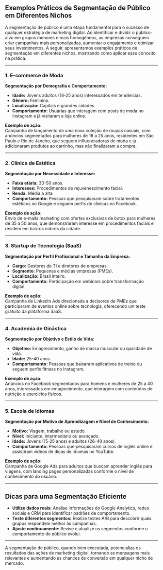
## Exemplos Práticos de Segmentação de Público em Diferentes Nichos

A segmentação de público é uma etapa fundamental para o sucesso de qualquer estratégia de marketing digital. Ao identificar e dividir o público-alvo em grupos menores e mais homogêneos, as empresas conseguem criar campanhas mais personalizadas, aumentar o engajamento e otimizar seus investimentos. A seguir, apresentamos exemplos práticos de segmentação em diferentes nichos, mostrando como aplicar esse conceito na prática.

---

### 1. **E-commerce de Moda**

**Segmentação por Demografia e Comportamento:**

- **Idade:** Jovens adultos (18-25 anos) interessados em tendências.
- **Gênero:** Feminino.
- **Localização:** Capitais e grandes cidades.
- **Comportamento:** Usuárias que interagem com posts de moda no Instagram e já visitaram a loja online.

**Exemplo de ação:**  
Campanha de lançamento de uma nova coleção de roupas casuais, com anúncios segmentados para mulheres de 18 a 25 anos, residentes em São Paulo e Rio de Janeiro, que seguem influenciadoras de moda e já adicionaram produtos ao carrinho, mas não finalizaram a compra.

---

### 2. **Clínica de Estética**

**Segmentação por Necessidade e Interesse:**

- **Faixa etária:** 30-50 anos.
- **Interesses:** Procedimentos de rejuvenescimento facial.
- **Renda:** Média a alta.
- **Comportamento:** Pessoas que pesquisaram sobre tratamentos estéticos no Google e seguem perfis de clínicas no Facebook.

**Exemplo de ação:**  
Envio de e-mails marketing com ofertas exclusivas de botox para mulheres de 35 a 50 anos, que demonstraram interesse em procedimentos faciais e residem em bairros nobres da cidade.

---

### 3. **Startup de Tecnologia (SaaS)**

**Segmentação por Perfil Profissional e Tamanho da Empresa:**

- **Cargo:** Gestores de TI e diretores de empresas.
- **Segmento:** Pequenas e médias empresas (PMEs).
- **Localização:** Brasil inteiro.
- **Comportamento:** Participação em webinars sobre transformação digital.

**Exemplo de ação:**  
Campanha de LinkedIn Ads direcionada a decisores de PMEs que participaram de eventos online sobre tecnologia, oferecendo um teste gratuito da plataforma SaaS.

---

### 4. **Academia de Ginástica**

**Segmentação por Objetivo e Estilo de Vida:**

- **Objetivo:** Emagrecimento, ganho de massa muscular ou qualidade de vida.
- **Idade:** 25-40 anos.
- **Comportamento:** Pessoas que baixaram aplicativos de treino ou seguem perfis fitness no Instagram.

**Exemplo de ação:**  
Anúncios no Facebook segmentados para homens e mulheres de 25 a 40 anos, interessados em emagrecimento, que interagem com conteúdos de nutrição e exercícios físicos.

---

### 5. **Escola de Idiomas**

**Segmentação por Motivo de Aprendizagem e Nível de Conhecimento:**

- **Motivo:** Viagem, trabalho ou estudo.
- **Nível:** Iniciante, intermediário ou avançado.
- **Idade:** Jovens (15-25 anos) e adultos (26-40 anos).
- **Comportamento:** Pessoas que pesquisaram cursos de inglês online e assistiram vídeos de dicas de idiomas no YouTube.

**Exemplo de ação:**  
Campanha de Google Ads para adultos que buscam aprender inglês para viagens, com landing pages personalizadas conforme o nível de conhecimento do usuário.

---

## **Dicas para uma Segmentação Eficiente**

- **Utilize dados reais:** Analise informações do Google Analytics, redes sociais e CRM para identificar padrões de comportamento.
- **Teste diferentes segmentos:** Realize testes A/B para descobrir quais grupos respondem melhor às campanhas.
- **Ajuste continuamente:** Revise e atualize os segmentos conforme o comportamento do público evolui.

---

A segmentação de público, quando bem executada, potencializa os resultados das ações de marketing digital, tornando as mensagens mais relevantes e aumentando as chances de conversão em qualquer nicho de mercado.
```
